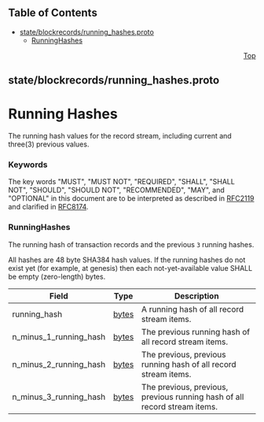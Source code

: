 ## Table of Contents

- [state/blockrecords/running_hashes.proto](#state_blockrecords_running_hashes-proto)
    - [RunningHashes](#proto-RunningHashes)
  



<a name="state_blockrecords_running_hashes-proto"></a>
<p align="right"><a href="#top">Top</a></p>

## state/blockrecords/running_hashes.proto
# Running Hashes
The running hash values for the record stream, including current and
three(3) previous values.

### Keywords
The key words "MUST", "MUST NOT", "REQUIRED", "SHALL", "SHALL NOT",
"SHOULD", "SHOULD NOT", "RECOMMENDED", "MAY", and "OPTIONAL" in this
document are to be interpreted as described in [RFC2119](https://www.ietf.org/rfc/rfc2119)
and clarified in [RFC8174](https://www.ietf.org/rfc/rfc8174).


<a name="proto-RunningHashes"></a>

### RunningHashes
The running hash of transaction records and the previous `3` running hashes.

All hashes are 48 byte SHA384 hash values. If the running hashes do not
exist yet (for example, at genesis) then each not-yet-available value SHALL
be empty (zero-length) bytes.


| Field | Type | Description |
| ----- | ---- | ----------- |
| running_hash | [bytes](#bytes) | A running hash of all record stream items. |
| n_minus_1_running_hash | [bytes](#bytes) | The previous running hash of all record stream items. |
| n_minus_2_running_hash | [bytes](#bytes) | The previous, previous running hash of all record stream items. |
| n_minus_3_running_hash | [bytes](#bytes) | The previous, previous, previous running hash of all record stream items. |





 <!-- end messages -->

 <!-- end enums -->

 <!-- end HasExtensions -->

 <!-- end services -->



